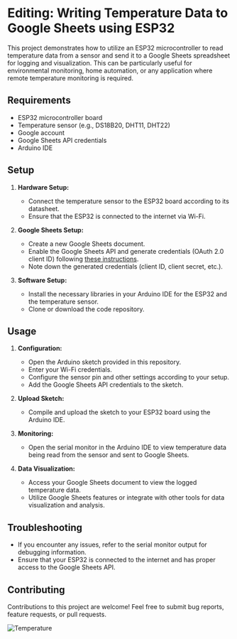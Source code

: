 # Editing: Writing Temperature Data to Google Sheets using ESP32

This project demonstrates how to utilize an ESP32 microcontroller to read temperature data from a sensor and send it to a Google Sheets spreadsheet for logging and visualization. This can be particularly useful for environmental monitoring, home automation, or any application where remote temperature monitoring is required.

## Requirements

- ESP32 microcontroller board
- Temperature sensor (e.g., DS18B20, DHT11, DHT22)
- Google account
- Google Sheets API credentials
- Arduino IDE

## Setup

1. **Hardware Setup:**
   - Connect the temperature sensor to the ESP32 board according to its datasheet.
   - Ensure that the ESP32 is connected to the internet via Wi-Fi.

2. **Google Sheets Setup:**
   - Create a new Google Sheets document.
   - Enable the Google Sheets API and generate credentials (OAuth 2.0 client ID) following [these instructions](https://developers.google.com/sheets/api/quickstart).
   - Note down the generated credentials (client ID, client secret, etc.).

3. **Software Setup:**
   - Install the necessary libraries in your Arduino IDE for the ESP32 and the temperature sensor.
   - Clone or download the code repository.

## Usage

1. **Configuration:**
   - Open the Arduino sketch provided in this repository.
   - Enter your Wi-Fi credentials.
   - Configure the sensor pin and other settings according to your setup.
   - Add the Google Sheets API credentials to the sketch.

2. **Upload Sketch:**
   - Compile and upload the sketch to your ESP32 board using the Arduino IDE.

3. **Monitoring:**
   - Open the serial monitor in the Arduino IDE to view temperature data being read from the sensor and sent to Google Sheets.

4. **Data Visualization:**
   - Access your Google Sheets document to view the logged temperature data.
   - Utilize Google Sheets features or integrate with other tools for data visualization and analysis.

## Troubleshooting

- If you encounter any issues, refer to the serial monitor output for debugging information.
- Ensure that your ESP32 is connected to the internet and has proper access to the Google Sheets API.

## Contributing

Contributions to this project are welcome! Feel free to submit bug reports, feature requests, or pull requests.

                                                  
![Temperature](https://github.com/Nemanja5199/ESP32-Temperature-Writing-to-Google-Sheets/assets/91099510/c8eec9ee-d90d-463c-a267-1841ae780142)


